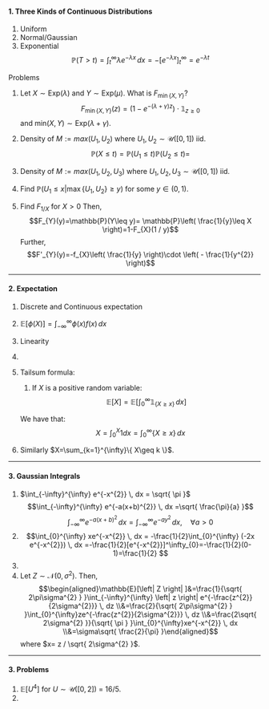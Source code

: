 
#### 1. Three Kinds of Continuous Distributions
1. Uniform
2. Normal/Gaussian
3. Exponential
	$$\mathbb{P}(T>t)=\int_{t}^{\infty} \lambda e^{-\lambda x} \, dx =- [e^{-\lambda x}]^\infty_{t}=e^{-\lambda t}$$

Problems
1. Let $X\sim \text{Exp}(\lambda)$ and $Y\sim \text{Exp}(\mu)$. What is $F_{\min \{ X,Y \}}$? $$F_{\min \{ X,Y \}}(z)=(1-e^{-(\lambda+\gamma)z})\cdot \mathbb{1}_{z\geq 0}$$ and $\text{min}(X,Y)\sim \text{Exp}(\lambda+\gamma)$.
2. Density of $M:= max(U_{1},U_{2})$ where $U_{1},U_{2}\sim \mathcal{U}([0,1])$ iid. $$\mathbb{P}(X\leq t)=\mathbb{P}(U_{1}\leq t)\mathbb{P}(U_{2}\leq t)=$$
3. Density of $M:= max(U_{1},U_{2},U_{3})$ where $U_{1},U_{2},U_{3}\sim \mathcal{U}([0,1])$ iid.
4. Find $\mathbb{P}(U_{1}\leq x|\max\{ U_{1},U_{2} \}\geq y)$ for some $y\in(0,1)$. 

5. Find $F_{ 1 / X}$ for $X>0$ Then, $$F_{Y}(y)=\mathbb{P}(Y\leq y)= \mathbb{P}\left( \frac{1}{y}\leq X \right)=1-F_{X}(1 / y)$$Further, $$F'_{Y}(y)=-f_{X}\left( \frac{1}{y} \right)\cdot \left( - \frac{1}{y^{2}} \right)$$
---
#### 2. Expectation
1. Discrete and Continuous expectation
2. $\mathbb{E}[\phi(X)]=\int_{-\infty}^{\infty} \phi(x)f(x) \, dx$
3. Linearity
4. 
5. Tailsum formula:
	1. If $X$ is a positive random variable: $$\mathbb{E}[X]=\mathbb{E}\left[ \int_{0}^{\infty} \mathbb{1}_{\{ X\geq x \}} \, dx  \right]$$
	
	We have that: $$X=\int_{0}^{X}1 dx= \int_{0}^{\infty}\{ X\geq x \} \, dx $$
4. Similarly $X=\sum_{k=1}^{\infty}\{ X\geq k \}$. 
---
#### 3. Gaussian Integrals
1. $\int_{-\infty}^{\infty} e^{-x^{2}} \, dx = \sqrt{ \pi }$$$\int_{-\infty}^{\infty} e^{-a(x+b)^{2}} \, dx =\sqrt{ \frac{\pi}{a} }$$$$\int_{-\infty}^{\infty} e^{-a(x+b)^{2}} \, dx=\int_{-\infty}^{\infty} e^{-ay^{2}} \, dx ,\quad \forall a>0$$
2. $$\int_{0}^{\infty} xe^{-x^{2}} \, dx = -\frac{1}{2}\int_{0}^{\infty} (-2x e^{-x^{2}}) \, dx =-\frac{1}{2}[e^{-x^{2}}]^\infty_{0}=-\frac{1}{2}(0-1)=\frac{1}{2} $$
3. 
4. Let $Z\sim \mathcal{N}(0,\sigma^{2})$. Then, $$\begin{aligned}\mathbb{E}[\left| Z \right| ]&=\frac{1}{\sqrt{ 2\pi\sigma^{2} } }\int_{-\infty}^{\infty} \left| z \right| e^{-\frac{z^{2}}{2\sigma^{2}}} \, dz \\&=\frac{2}{\sqrt{ 2\pi\sigma^{2} } }\int_{0}^{\infty}ze^{-\frac{z^{2}}{2\sigma^{2}}} \, dz \\&=\frac{2\sqrt{ 2\sigma^{2} }}{\sqrt{ \pi } }\int_{0}^{\infty}xe^{-x^{2}} \, dx \\&=\sigma\sqrt{ \frac{2}{\pi} }\end{aligned}$$where $x= z / \sqrt{ 2\sigma^{2} }$.  
---

#### 3. Problems
1. $\mathbb{E}[U^4]$ for $U\sim \mathcal{U}([0,2])$ = 16/5.
2. 